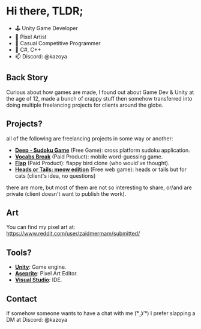 # Hi there, TLDR;
- 🕹️ Unity Game Developer
- 🎨 Pixel Artist
- 🌱 Casual Competitive Programmer
- 💞️ C#, C++
- 📫 Discord: @kazoya

## Back Story
Curious about how games are made, I found out about Game Dev & Unity at the age of 12, made a bunch of crappy stuff then somehow transferred into doing multiple freelancing projects for clients around the globe.

## Projects?
all of the following are freelancing projects in some way or another:
- **[Deep - Sudoku Game](https://kazoya.itch.io/deep-sudoku-game)** (Free Game): cross platform sudoku application.
- **[Vocabs Break](https://picalica.com/go/2629)** (Paid Product): mobile word-guessing game.
- **[Flap](https://picalica.com/go/2349)** (Paid Product): flappy bird clone (who would've thought).
- **[Heads or Tails: meow edition]()** (Free web game): heads or tails but for cats (client's idea, no questions)
  
there are more, but most of them are not so interesting to share, or/and are private (client doesn't want to publish the work).

## Art
You can find my pixel art at: https://www.reddit.com/user/zaidmermam/submitted/

## Tools?
- **[Unity](https://unity.com/)**: Game engine.
- **[Aseprite](https://www.aseprite.org/)**: Pixel Art Editor.
- **[Visual Studio](https://visualstudio.microsoft.com/)**: IDE.


## Contact
If somehow someone wants to have a chat with me (͡° ͜ʖ ͡°) I prefer slapping a DM at Discord: @kazoya
<!---
zaidmermam/zaidmermam is a ✨ special ✨ repository because its `README.md` (this file) appears on your GitHub profile.
You can click the Preview link to take a look at your changes.
--->

